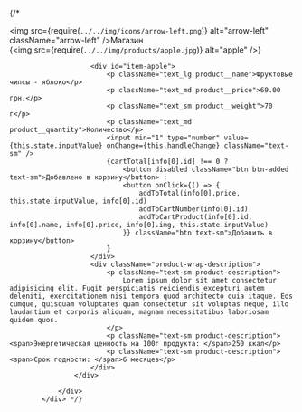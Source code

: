  {/* <div className="container-xs container-products">
                    <div className="back-btn back-btn-product">
                        <NavLink exact to="/shop" activeClassName="nav-active" className="text_lg breadcrumbs-link">
                            <img src={require(`../../img/icons/arrow-left.png`)} alt="arrow-left" className="arrow-left" />Магазин</NavLink>
                    </div>
                    <div className="product-wrap grid-container">
                        <div>
                            {<img src={require(`../../img/products/apple.jpg`)} alt="apple" />}
                        </div>

                        <div id="item-apple">
                            <p className="text_lg product__name">Фруктовые чипсы - яблоко</p>
                            <p className="text_md product__price">69.00 грн.</p>
                            <p className="text_sm product__weight">70 г</p>
                            <p className="text_md product__quantity">Количество</p>
                            <input min="1" type="number" value={this.state.inputValue} onChange={this.handleChange} className="text-sm" />
                            {cartTotal[info[0].id] !== 0 ?
                                <button disabled className="btn btn-added text-sm">Добавлено в корзину</button> :
                                <button onClick={() => {
                                    addToTotal(info[0].price, this.state.inputValue, info[0].id)
                                    addToCartNumber(info[0].id)
                                    addToCartProduct(info[0].id, info[0].name, info[0].price, info[0].img, this.state.inputValue)
                                }} className="btn text-sm">Добавить в корзину</button>
                            }
                        </div>
                        <div className="product-wrap-description">
                            <p className="text-sm product-description">
                                Lorem ipsum dolor sit amet consectetur adipisicing elit. Fugit perspiciatis reiciendis excepturi autem deleniti, exercitationem nisi tempora quod architecto quia itaque. Eos cumque, quisquam voluptates quam consectetur sit voluptas neque, illo laudantium et corporis aliquam, magnam necessitatibus laboriosam quidem quos.
                            </p>
                            <p className="text-sm product-description"><span>Энергетическая ценность на 100г продукта: </span>250 ккал</p>
                            <p className="text-sm product-description"><span>Срок годности: </span>6 месяцев</p>
                        </div>
                    </div>

                </div>
            </div> */}
